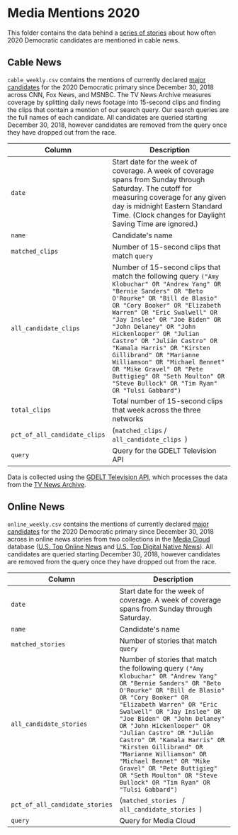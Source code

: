 # Media Mentions 2020

This folder contains the data behind a [series of stories](https://fivethirtyeight.com/features/beto-orourke-ignored-cable-news-and-it-ignored-him/) about how often 2020 Democratic candidates are mentioned in cable news.

## Cable News

`cable_weekly.csv` contains the mentions of currently declared [major candidates](https://fivethirtyeight.com/features/heres-how-were-defining-a-major-presidential-candidate/) for the 2020 Democratic primary since December 30, 2018 across CNN, Fox News, and MSNBC. The TV News Archive measures coverage by splitting daily news footage into 15-second clips and finding the clips that contain a mention of our search query. Our search queries are the full names of each candidate. All candidates are queried starting December 30, 2018, however candidates are removed from the query once they have dropped out from the race.


Column | Description
-------|------------
`date` | Start date for the week of coverage. A week of coverage spans from Sunday through Saturday. The cutoff for measuring coverage for any given day is midnight Eastern Standard Time. (Clock changes for Daylight Saving Time are ignored.)
`name` | Candidate's name
`matched_clips` | Number of 15-second clips that match `query`
`all_candidate_clips` | Number of 15-second clips that match the following query ```("Amy Klobuchar" OR "Andrew Yang" OR "Bernie Sanders" OR "Beto O'Rourke" OR "Bill de Blasio" OR "Cory Booker" OR "Elizabeth Warren" OR "Eric Swalwell" OR "Jay Inslee" OR "Joe Biden" OR "John Delaney" OR "John Hickenlooper" OR "Julian Castro" OR "Julián Castro" OR "Kamala Harris" OR "Kirsten Gillibrand" OR "Marianne Williamson" OR "Michael Bennet" OR "Mike Gravel" OR "Pete Buttigieg" OR "Seth Moulton" OR "Steve Bullock" OR "Tim Ryan" OR "Tulsi Gabbard")```
`total_clips` | Total number of 15-second clips that week across the three networks
`pct_of_all_candidate_clips` | (`matched_clips` / `all_candidate_clips `)
`query` | Query for the GDELT Television API

Data is collected using the [GDELT Television API](https://blog.gdeltproject.org/gdelt-2-0-television-api-debuts/), which processes the data from the [TV News Archive](https://archive.org/details/tv).

## Online News

`online_weekly.csv` contains the mentions of currently declared [major candidates](https://fivethirtyeight.com/features/heres-how-were-defining-a-major-presidential-candidate/) for the 2020 Democratic primary since December 30, 2018 across in online news stories from two collections in the [Media Cloud](https://mediacloud.org/) database ([U.S. Top Online News](https://sources.mediacloud.org/#/collections/58722749) and [U.S. Top Digital Native News](https://sources.mediacloud.org/#/collections/57078150)). All candidates are queried starting December 30, 2018, however candidates are removed from the query once they have dropped out from the race.


Column | Description
-------|------------
`date` | Start date for the week of coverage. A week of coverage spans from Sunday through Saturday.
`name` | Candidate's name
`matched_stories` | Number of stories that match `query`
`all_candidate_stories` | Number of stories that match the following query ```("Amy Klobuchar" OR "Andrew Yang" OR "Bernie Sanders" OR "Beto O'Rourke" OR "Bill de Blasio" OR "Cory Booker" OR "Elizabeth Warren" OR "Eric Swalwell" OR "Jay Inslee" OR "Joe Biden" OR "John Delaney" OR "John Hickenlooper" OR "Julian Castro" OR "Julián Castro" OR "Kamala Harris" OR "Kirsten Gillibrand" OR "Marianne Williamson" OR "Michael Bennet" OR "Mike Gravel" OR "Pete Buttigieg" OR "Seth Moulton" OR "Steve Bullock" OR "Tim Ryan" OR "Tulsi Gabbard")```
`pct_of_all_candidate_stories` | (`matched_stories ` / `all_candidate_stories `)
`query` | Query for Media Cloud
